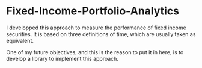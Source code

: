 # Fixed-Income-Portfolio-Analytics

I developped this approach to measure the performance of fixed income securities.
It is based on three definitions of time, which are usually taken as equivalent.

One of my future objectives, and this is the reason to put it in here, is to develop a library to implement this approach.
